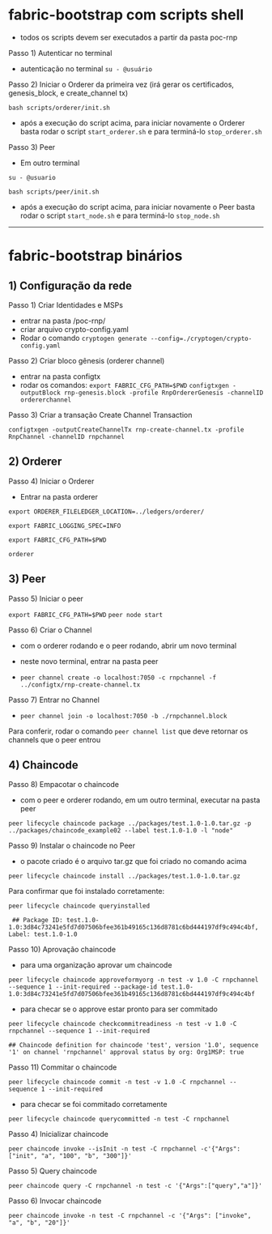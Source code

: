 
# fabric-bootstrap com scripts shell

- todos os scripts devem ser executados a partir da pasta poc-rnp

Passo 1) Autenticar no terminal

- autenticação no terminal
`su - @usuário`

Passo 2) Iniciar o Orderer da primeira vez (irá gerar os certificados, genesis_block, e create_channel tx)

`bash scripts/orderer/init.sh`

- após a execução do script acima, para iniciar novamente o Orderer basta rodar o script `start_orderer.sh` e para terminá-lo `stop_orderer.sh`

Passo 3) Peer

- Em outro terminal

`su - @usuario`

`bash scripts/peer/init.sh`

- após a execução do script acima, para iniciar novamente o Peer basta rodar o script `start_node.sh` e para terminá-lo `stop_node.sh`


------

# fabric-bootstrap binários

## 1) Configuração da rede

Passo 1) Criar Identidades e MSPs
- entrar na pasta /poc-rnp/  
- criar arquivo crypto-config.yaml
- Rodar o comando `cryptogen generate --config=./cryptogen/crypto-config.yaml`

Passo 2) Criar bloco gênesis (orderer channel)

- entrar na pasta configtx
- rodar os comandos:
`export FABRIC_CFG_PATH=$PWD`
`configtxgen -outputBlock rnp-genesis.block -profile RnpOrdererGenesis -channelID ordererchannel`

Passo 3) Criar a transação Create Channel Transaction

`configtxgen -outputCreateChannelTx rnp-create-channel.tx -profile RnpChannel -channelID rnpchannel`

## 2) Orderer

Passo 4) Iniciar o Orderer
- Entrar na pasta orderer

`export ORDERER_FILELEDGER_LOCATION=../ledgers/orderer/`

`export FABRIC_LOGGING_SPEC=INFO`

`export FABRIC_CFG_PATH=$PWD`

`orderer`


## 3) Peer

Passo 5) Iniciar o peer

`export FABRIC_CFG_PATH=$PWD`
`peer node start`

Passo 6) Criar o Channel

- com o orderer rodando e o peer rodando, abrir um novo terminal
- neste novo terminal, entrar na pasta peer

- `peer channel create -o localhost:7050 -c rnpchannel -f ../configtx/rnp-create-channel.tx`

Passo 7) Entrar no Channel

- `peer channel join -o localhost:7050 -b ./rnpchannel.block`

Para conferir, rodar o comando `peer channel list` que deve retornar os channels que o peer entrou

## 4) Chaincode

Passo 8) Empacotar o chaincode

- com o peer e orderer rodando, em um outro terminal, executar na pasta peer

`peer lifecycle chaincode package ../packages/test.1.0-1.0.tar.gz -p ../packages/chaincode_example02 --label test.1.0-1.0 -l "node" `

Passo 9) Instalar o chaincode no Peer

- o pacote criado é o arquivo tar.gz que foi criado no comando acima

`peer lifecycle chaincode install ../packages/test.1.0-1.0.tar.gz`

Para confirmar que foi instalado corretamente:

`peer lifecycle chaincode queryinstalled`

` ## Package ID: test.1.0-1.0:3d84c73241e5fd7d07506bfee361b49165c136d8781c6bd444197df9c494c4bf, Label: test.1.0-1.0`


Passo 10) Aprovação chaincode 

- para uma organização aprovar um chaincode

`peer lifecycle chaincode approveformyorg -n test -v 1.0 -C rnpchannel --sequence 1 --init-required --package-id test.1.0-1.0:3d84c73241e5fd7d07506bfee361b49165c136d8781c6bd444197df9c494c4bf`

- para checar se o approve estar pronto para ser commitado

`peer lifecycle chaincode checkcommitreadiness -n test -v 1.0 -C rnpchannel --sequence 1 --init-required`

```## Chaincode definition for chaincode 'test', version '1.0', sequence '1' on channel 'rnpchannel' approval status by org: Org1MSP: true``` 

Passo 11) Commitar o chaincode

`peer lifecycle chaincode commit -n test -v 1.0 -C rnpchannel --sequence 1 --init-required`

- para checar se foi commitado corretamente

`peer lifecycle chaincode querycommitted -n test -C rnpchannel`

Passo 4) Inicializar chaincode

`peer chaincode invoke --isInit -n test -C rnpchannel -c'{"Args":["init", "a", "100", "b", "300"]}'`

Passo 5) Query chaincode

`peer chaincode query -C rnpchannel -n test -c '{"Args":["query","a"]}'`

Passo 6) Invocar chaincode

`peer chaincode invoke -n test -C rnpchannel -c '{"Args": ["invoke", "a", "b", "20"]}'`

